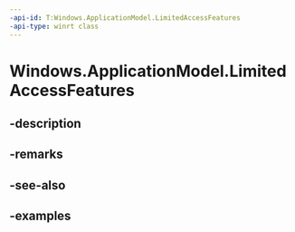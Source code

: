 ```yaml
---
-api-id: T:Windows.ApplicationModel.LimitedAccessFeatures
-api-type: winrt class
---
```


<!-- Class syntax.
public class LimitedAccessFeatures 
-->

# Windows.ApplicationModel.LimitedAccessFeatures

## -description

## -remarks

## -see-also

## -examples

